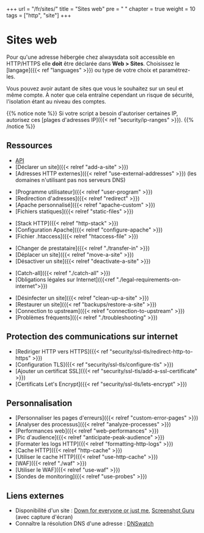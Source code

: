 +++
url = "/fr/sites/"
title = "Sites web"
pre = "<i class='fas fa-fw fa-globe'></i> "
chapter = true
weight = 10
tags = ["http", "site"]
+++

# Sites web

Pour qu'une adresse hébergée chez alwaysdata soit accessible en HTTP/HTTPS elle **doit** être déclarée dans **Web > Sites**. Choisissez le [langage]({{< ref "languages" >}}) ou type de votre choix et paramétrez-les.

Vous pouvez avoir autant de sites que vous le souhaitez sur un seul et même compte. À noter que cela entraîne cependant un risque de sécurité, l'isolation étant au niveau des comptes.

{{% notice note %}}
Si votre script a besoin d'autoriser certaines IP, autorisez ces [plages d'adresses IP]({{< ref "security/ip-ranges" >}}).
{{% /notice %}}

## Ressources

- [API](https://api.alwaysdata.com/v1/site/doc/)
- [Déclarer un site]({{< relref "add-a-site" >}})
- [Adresses HTTP externes]({{< relref "use-external-addresses" >}}) (les domaines n'utilisant pas nos serveurs DNS)
* [Programme utilisateur]({{< relref "user-program" >}})
* [Redirection d'adresses]({{< relref "redirect" >}})
* [Apache personnalisé]({{< relref "apache-custom" >}})
* [Fichiers statiques]({{< relref "static-files" >}})
- [Stack HTTP]({{< relref "http-stack" >}})
- [Configuration Apache]({{< relref "configure-apache" >}})
- [Fichier .htaccess]({{< relref "htaccess-file" >}})
* [Changer de prestataire]({{< relref "./transfer-in" >}})
* [Déplacer un site]({{< relref "move-a-site" >}})
* [Désactiver un site]({{< relref "deactivate-a-site" >}})
- [Catch-all]({{< relref "./catch-all" >}})
- [Obligations légales sur Internet]({{<ref "./legal-requirements-on-internet">}})
* [Désinfecter un site]({{< relref "clean-up-a-site" >}})
* [Restaurer un site]({{< ref "backups/restore-a-site" >}})
* [Connection to upstream]({{< relref "connection-to-upstream" >}})
* [Problèmes fréquents]({{< relref "./troubleshooting" >}})

## Protection des communications sur internet

- [Rediriger HTTP vers HTTPS]({{< ref "security/ssl-tls/redirect-http-to-https" >}})
- [Configuration TLS]({{< ref "security/ssl-tls/configure-tls" >}})
- [Ajouter un certificat SSL]({{< ref "security/ssl-tls/add-a-ssl-certificate" >}})
- [Certificats Let's Encrypt]({{< ref "security/ssl-tls/lets-encrypt" >}})

## Personnalisation

- [Personnaliser les pages d'erreurs]({{< relref "custom-error-pages" >}})
- [Analyser des processus]({{< relref "analyze-processes" >}})
- [Performances web]({{< relref "web-performances" >}})
- [Pic d'audience]({{< relref "anticipate-peak-audience" >}})
- [Formater les logs HTTP]({{< relref "formatting-http-logs" >}})
- [Cache HTTP]({{< relref "http-cache" >}})
- [Utiliser le cache HTTP]({{< relref "use-http-cache" >}})
- [WAF]({{< relref "./waf" >}})
- [Utiliser le WAF]({{< relref "use-waf" >}})
- [Sondes de monitoring]({{< relref "use-probes" >}})

## Liens externes

- Disponibilité d'un site : [Down for everyone or just me](https://downforeveryoneorjustme.com/), [Screenshot Guru](https://screenshot.guru/) (avec capture d'écran)
- Connaître la résolution DNS d'une adresse : [DNSwatch](https://www.dnswatch.info/)
